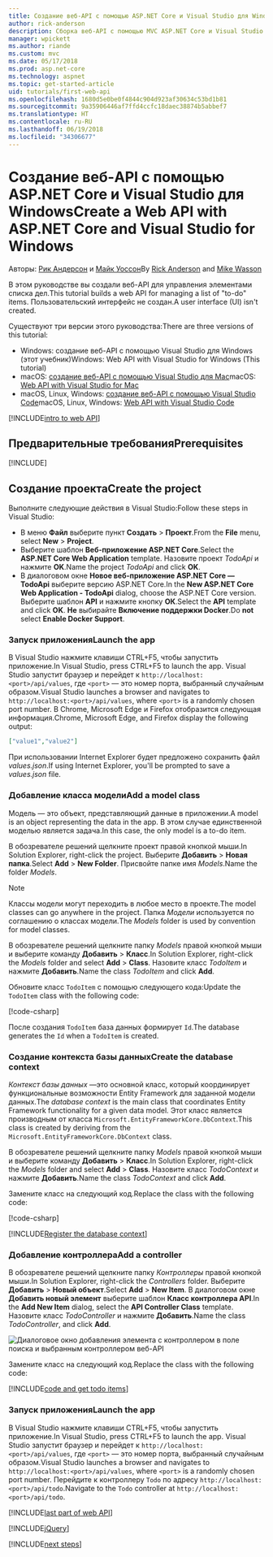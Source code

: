 ```yaml
---
title: Создание веб-API с помощью ASP.NET Core и Visual Studio для Windows
author: rick-anderson
description: Сборка веб-API с помощью MVC ASP.NET Core и Visual Studio для Windows
manager: wpickett
ms.author: riande
ms.custom: mvc
ms.date: 05/17/2018
ms.prod: asp.net-core
ms.technology: aspnet
ms.topic: get-started-article
uid: tutorials/first-web-api
ms.openlocfilehash: 1680d5e0be0f4844c904d923af30634c53bd1b81
ms.sourcegitcommit: 9a35906446af7ffd4ccfc18daec38874b5abbef7
ms.translationtype: HT
ms.contentlocale: ru-RU
ms.lasthandoff: 06/19/2018
ms.locfileid: "34306677"
---
```

# <a name="create-a-web-api-with-aspnet-core-and-visual-studio-for-windows"></a><span data-ttu-id="f7ddf-103">Создание веб-API с помощью ASP.NET Core и Visual Studio для Windows</span><span class="sxs-lookup"><span data-stu-id="f7ddf-103">Create a Web API with ASP.NET Core and Visual Studio for Windows</span></span>

<span data-ttu-id="f7ddf-104">Авторы: [Рик Андерсон](https://twitter.com/RickAndMSFT) и [Майк Уоссон](https://github.com/mikewasson)</span><span class="sxs-lookup"><span data-stu-id="f7ddf-104">By [Rick Anderson](https://twitter.com/RickAndMSFT) and [Mike Wasson](https://github.com/mikewasson)</span></span>

<span data-ttu-id="f7ddf-105">В этом руководстве вы создали веб-API для управления элементами списка дел.</span><span class="sxs-lookup"><span data-stu-id="f7ddf-105">This tutorial builds a web API for managing a list of "to-do" items.</span></span> <span data-ttu-id="f7ddf-106">Пользовательский интерфейс не создан.</span><span class="sxs-lookup"><span data-stu-id="f7ddf-106">A user interface (UI) isn't created.</span></span>

<span data-ttu-id="f7ddf-107">Существуют три версии этого руководства:</span><span class="sxs-lookup"><span data-stu-id="f7ddf-107">There are three versions of this tutorial:</span></span>

* <span data-ttu-id="f7ddf-108">Windows: создание веб-API с помощью Visual Studio для Windows (этот учебник)</span><span class="sxs-lookup"><span data-stu-id="f7ddf-108">Windows: Web API with Visual Studio for Windows (This tutorial)</span></span>
* <span data-ttu-id="f7ddf-109">macOS: [создание веб-API с помощью Visual Studio для Mac](xref:tutorials/first-web-api-mac)</span><span class="sxs-lookup"><span data-stu-id="f7ddf-109">macOS: [Web API with Visual Studio for Mac](xref:tutorials/first-web-api-mac)</span></span>
* <span data-ttu-id="f7ddf-110">macOS, Linux, Windows: [создание веб-API с помощью Visual Studio Code](xref:tutorials/web-api-vsc)</span><span class="sxs-lookup"><span data-stu-id="f7ddf-110">macOS, Linux, Windows: [Web API with Visual Studio Code](xref:tutorials/web-api-vsc)</span></span>

<!-- WARNING: The code AND images in this doc are used by uid: tutorials/web-api-vsc, tutorials/first-web-api-mac and tutorials/first-web-api. If you change any code/images in this tutorial, update uid: tutorials/web-api-vsc -->

[!INCLUDE[intro to web API](../includes/webApi/intro.md)]

## <a name="prerequisites"></a><span data-ttu-id="f7ddf-111">Предварительные требования</span><span class="sxs-lookup"><span data-stu-id="f7ddf-111">Prerequisites</span></span>

[!INCLUDE[](~/includes/net-core-prereqs-windows.md)]

## <a name="create-the-project"></a><span data-ttu-id="f7ddf-112">Создание проекта</span><span class="sxs-lookup"><span data-stu-id="f7ddf-112">Create the project</span></span>

<span data-ttu-id="f7ddf-113">Выполните следующие действия в Visual Studio:</span><span class="sxs-lookup"><span data-stu-id="f7ddf-113">Follow these steps in Visual Studio:</span></span>

* <span data-ttu-id="f7ddf-114">В меню **Файл** выберите пункт **Создать** > **Проект**.</span><span class="sxs-lookup"><span data-stu-id="f7ddf-114">From the **File** menu, select **New** > **Project**.</span></span>
* <span data-ttu-id="f7ddf-115">Выберите шаблон **Веб-приложение ASP.NET Core**.</span><span class="sxs-lookup"><span data-stu-id="f7ddf-115">Select the **ASP.NET Core Web Application** template.</span></span> <span data-ttu-id="f7ddf-116">Назовите проект *TodoApi* и нажмите **OK**.</span><span class="sxs-lookup"><span data-stu-id="f7ddf-116">Name the project *TodoApi* and click **OK**.</span></span>
* <span data-ttu-id="f7ddf-117">В диалоговом окне **Новое веб-приложение ASP.NET Core — TodoApi** выберите версию ASP.NET Core.</span><span class="sxs-lookup"><span data-stu-id="f7ddf-117">In the **New ASP.NET Core Web Application - TodoApi** dialog, choose the ASP.NET Core version.</span></span> <span data-ttu-id="f7ddf-118">Выберите шаблон **API** и нажмите кнопку **ОК**.</span><span class="sxs-lookup"><span data-stu-id="f7ddf-118">Select the **API** template and click **OK**.</span></span> <span data-ttu-id="f7ddf-119">**Не** выбирайте **Включение поддержки Docker**.</span><span class="sxs-lookup"><span data-stu-id="f7ddf-119">Do **not** select **Enable Docker Support**.</span></span>

### <a name="launch-the-app"></a><span data-ttu-id="f7ddf-120">Запуск приложения</span><span class="sxs-lookup"><span data-stu-id="f7ddf-120">Launch the app</span></span>

<span data-ttu-id="f7ddf-121">В Visual Studio нажмите клавиши CTRL+F5, чтобы запустить приложение.</span><span class="sxs-lookup"><span data-stu-id="f7ddf-121">In Visual Studio, press CTRL+F5 to launch the app.</span></span> <span data-ttu-id="f7ddf-122">Visual Studio запустит браузер и перейдет к `http://localhost:<port>/api/values`, где `<port>` — это номер порта, выбранный случайным образом.</span><span class="sxs-lookup"><span data-stu-id="f7ddf-122">Visual Studio launches a browser and navigates to `http://localhost:<port>/api/values`, where `<port>` is a randomly chosen port number.</span></span> <span data-ttu-id="f7ddf-123">В Chrome, Microsoft Edge и Firefox отобразится следующая информация.</span><span class="sxs-lookup"><span data-stu-id="f7ddf-123">Chrome, Microsoft Edge, and Firefox display the following output:</span></span>

```json
["value1","value2"]
```

<span data-ttu-id="f7ddf-124">При использовании Internet Explorer будет предложено сохранить файл *values.json*.</span><span class="sxs-lookup"><span data-stu-id="f7ddf-124">If using Internet Explorer, you'll be prompted to save a *values.json* file.</span></span>

### <a name="add-a-model-class"></a><span data-ttu-id="f7ddf-125">Добавление класса модели</span><span class="sxs-lookup"><span data-stu-id="f7ddf-125">Add a model class</span></span>

<span data-ttu-id="f7ddf-126">Модель — это объект, представляющий данные в приложении.</span><span class="sxs-lookup"><span data-stu-id="f7ddf-126">A model is an object representing the data in the app.</span></span> <span data-ttu-id="f7ddf-127">В этом случае единственной моделью является задача.</span><span class="sxs-lookup"><span data-stu-id="f7ddf-127">In this case, the only model is a to-do item.</span></span>

<span data-ttu-id="f7ddf-128">В обозревателе решений щелкните проект правой кнопкой мыши.</span><span class="sxs-lookup"><span data-stu-id="f7ddf-128">In Solution Explorer, right-click the project.</span></span> <span data-ttu-id="f7ddf-129">Выберите **Добавить** > **Новая папка**.</span><span class="sxs-lookup"><span data-stu-id="f7ddf-129">Select **Add** > **New Folder**.</span></span> <span data-ttu-id="f7ddf-130">Присвойте папке имя *Models*.</span><span class="sxs-lookup"><span data-stu-id="f7ddf-130">Name the folder *Models*.</span></span>

> [!NOTE]
> <span data-ttu-id="f7ddf-131">Классы модели могут переходить в любое место в проекте.</span><span class="sxs-lookup"><span data-stu-id="f7ddf-131">The model classes can go anywhere in the project.</span></span> <span data-ttu-id="f7ddf-132">Папка *Модели* используется по соглашению о классах модели.</span><span class="sxs-lookup"><span data-stu-id="f7ddf-132">The *Models* folder is used by convention for model classes.</span></span>

<span data-ttu-id="f7ddf-133">В обозревателе решений щелкните папку *Models* правой кнопкой мыши и выберите команду **Добавить** > **Класс**.</span><span class="sxs-lookup"><span data-stu-id="f7ddf-133">In Solution Explorer, right-click the *Models* folder and select **Add** > **Class**.</span></span> <span data-ttu-id="f7ddf-134">Назовите класс *TodoItem* и нажмите **Добавить**.</span><span class="sxs-lookup"><span data-stu-id="f7ddf-134">Name the class *TodoItem* and click **Add**.</span></span>

<span data-ttu-id="f7ddf-135">Обновите класс `TodoItem` с помощью следующего кода:</span><span class="sxs-lookup"><span data-stu-id="f7ddf-135">Update the `TodoItem` class with the following code:</span></span>

[!code-csharp[](first-web-api/samples/2.0/TodoApi/Models/TodoItem.cs)]

<span data-ttu-id="f7ddf-136">После создания `TodoItem` база данных формирует `Id`.</span><span class="sxs-lookup"><span data-stu-id="f7ddf-136">The database generates the `Id` when a `TodoItem` is created.</span></span>

### <a name="create-the-database-context"></a><span data-ttu-id="f7ddf-137">Создание контекста базы данных</span><span class="sxs-lookup"><span data-stu-id="f7ddf-137">Create the database context</span></span>

<span data-ttu-id="f7ddf-138">*Контекст базы данных* —это основной класс, который координирует функциональные возможности Entity Framework для заданной модели данных.</span><span class="sxs-lookup"><span data-stu-id="f7ddf-138">The *database context* is the main class that coordinates Entity Framework functionality for a given data model.</span></span> <span data-ttu-id="f7ddf-139">Этот класс является производным от класса `Microsoft.EntityFrameworkCore.DbContext`.</span><span class="sxs-lookup"><span data-stu-id="f7ddf-139">This class is created by deriving from the `Microsoft.EntityFrameworkCore.DbContext` class.</span></span>

<span data-ttu-id="f7ddf-140">В обозревателе решений щелкните папку *Models* правой кнопкой мыши и выберите команду **Добавить** > **Класс**.</span><span class="sxs-lookup"><span data-stu-id="f7ddf-140">In Solution Explorer, right-click the *Models* folder and select **Add** > **Class**.</span></span> <span data-ttu-id="f7ddf-141">Назовите класс *TodoContext* и нажмите **Добавить**.</span><span class="sxs-lookup"><span data-stu-id="f7ddf-141">Name the class *TodoContext* and click **Add**.</span></span>

<span data-ttu-id="f7ddf-142">Замените класс на следующий код.</span><span class="sxs-lookup"><span data-stu-id="f7ddf-142">Replace the class with the following code:</span></span>

[!code-csharp[](first-web-api/samples/2.0/TodoApi/Models/TodoContext.cs)]

[!INCLUDE[Register the database context](../includes/webApi/register_dbContext.md)]

### <a name="add-a-controller"></a><span data-ttu-id="f7ddf-143">Добавление контроллера</span><span class="sxs-lookup"><span data-stu-id="f7ddf-143">Add a controller</span></span>

<span data-ttu-id="f7ddf-144">В обозревателе решений щелкните папку *Контроллеры* правой кнопкой мыши.</span><span class="sxs-lookup"><span data-stu-id="f7ddf-144">In Solution Explorer, right-click the *Controllers* folder.</span></span> <span data-ttu-id="f7ddf-145">Выберите **Добавить** > **Новый объект**.</span><span class="sxs-lookup"><span data-stu-id="f7ddf-145">Select **Add** > **New Item**.</span></span> <span data-ttu-id="f7ddf-146">В диалоговом окне **Добавить новый элемент** выберите шаблон **Класс контроллера API**.</span><span class="sxs-lookup"><span data-stu-id="f7ddf-146">In the **Add New Item** dialog, select the **API Controller Class** template.</span></span> <span data-ttu-id="f7ddf-147">Назовите класс *TodoController* и нажмите **Добавить**.</span><span class="sxs-lookup"><span data-stu-id="f7ddf-147">Name the class *TodoController*, and click **Add**.</span></span>

![Диалоговое окно добавления элемента с контроллером в поле поиска и выбранным контроллером веб-API](first-web-api/_static/new_controller.png)

<span data-ttu-id="f7ddf-149">Замените класс на следующий код.</span><span class="sxs-lookup"><span data-stu-id="f7ddf-149">Replace the class with the following code:</span></span>

[!INCLUDE[code and get todo items](../includes/webApi/getTodoItems.md)]

### <a name="launch-the-app"></a><span data-ttu-id="f7ddf-150">Запуск приложения</span><span class="sxs-lookup"><span data-stu-id="f7ddf-150">Launch the app</span></span>

<span data-ttu-id="f7ddf-151">В Visual Studio нажмите клавиши CTRL+F5, чтобы запустить приложение.</span><span class="sxs-lookup"><span data-stu-id="f7ddf-151">In Visual Studio, press CTRL+F5 to launch the app.</span></span> <span data-ttu-id="f7ddf-152">Visual Studio запустит браузер и перейдет к `http://localhost:<port>/api/values`, где `<port>` — это номер порта, выбранный случайным образом.</span><span class="sxs-lookup"><span data-stu-id="f7ddf-152">Visual Studio launches a browser and navigates to `http://localhost:<port>/api/values`, where `<port>` is a randomly chosen port number.</span></span> <span data-ttu-id="f7ddf-153">Перейдите к контроллеру `Todo` по адресу `http://localhost:<port>/api/todo`.</span><span class="sxs-lookup"><span data-stu-id="f7ddf-153">Navigate to the `Todo` controller at `http://localhost:<port>/api/todo`.</span></span>

[!INCLUDE[last part of web API](../includes/webApi/end.md)]

[!INCLUDE[jQuery](../includes/webApi/add-jquery.md)]

[!INCLUDE[next steps](../includes/webApi/next.md)]
